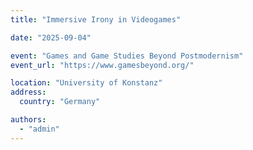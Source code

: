 ```yaml
---
title: "Immersive Irony in Videogames"

date: "2025-09-04"

event: "Games and Game Studies Beyond Postmodernism"
event_url: "https://www.gamesbeyond.org/"

location: "University of Konstanz"
address:
  country: "Germany"

authors:
  - "admin"
---
```


